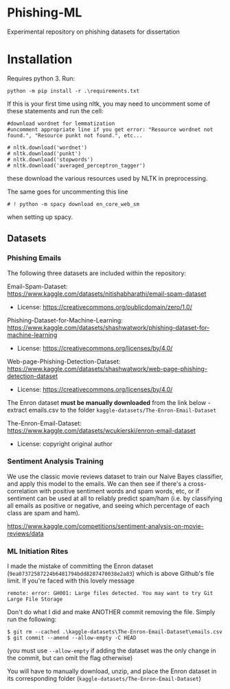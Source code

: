 # Phishing-ML
Experimental repository on phishing datasets for dissertation

# Installation

Requires python 3. Run:

```
python -m pip install -r .\requirements.txt
```

If this is your first time using nltk, you may need to uncomment some of these statements and run the cell:

```
#download wordnet for lemmatization
#uncomment appropriate line if you get error: "Resource wordnet not found.", "Resource punkt not found.", etc...

# nltk.download('wordnet')
# nltk.download('punkt')
# nltk.download('stopwords')
# nltk.download('averaged_perceptron_tagger')
```

these download the various resources used by NLTK in preprocessing.

The same goes for uncommenting this line

```
# ! python -m spacy download en_core_web_sm
```

when setting up spacy.

## Datasets

### Phishing Emails

The following three datasets are included within the repository:

Email-Spam-Dataset: https://www.kaggle.com/datasets/nitishabharathi/email-spam-dataset
- License: https://creativecommons.org/publicdomain/zero/1.0/

Phishing-Dataset-for-Machine-Learning: https://www.kaggle.com/datasets/shashwatwork/phishing-dataset-for-machine-learning
- License: https://creativecommons.org/licenses/by/4.0/

Web-page-Phishing-Detection-Dataset: https://www.kaggle.com/datasets/shashwatwork/web-page-phishing-detection-dataset
- License: https://creativecommons.org/licenses/by/4.0/

The Enron dataset **must be manually downloaded** from the link below - extract emails.csv to the folder `kaggle-datasets/The-Enron-Email-Dataset`

The-Enron-Email-Dataset: https://www.kaggle.com/datasets/wcukierski/enron-email-dataset
- License: copyright original author

### Sentiment Analysis Training

We use the classic movie reviews dataset to train our Naive Bayes classifier, and apply this model to the emails. We can then see if there's a cross-correlation with positive sentiment words and spam words, etc, or if sentiment can be used at all to reliably predict spam/ham (i.e. by classifying all emails as positive or negative, and seeing which percentage of each class are spam and ham).

https://www.kaggle.com/competitions/sentiment-analysis-on-movie-reviews/data

### ML Initiation Rites

I made the mistake of committing the Enron dataset (`9ea07372587224b6481794bdd8287470038e2a83`) which is above Github's file limit. If you're faced with this lovely message

```
remote: error: GH001: Large files detected. You may want to try Git Large File Storage
```

Don't do what I did and make ANOTHER commit removing the file. Simply run the following:

```
$ git rm --cached .\kaggle-datasets\The-Enron-Email-Dataset\emails.csv
$ git commit --amend --allow-empty -C HEAD
```

(you must use `--allow-empty` if adding the dataset was the only change in the commit, but can omit the flag otherwise)

You will have to manually download, unzip, and place the Enron dataset in its corresponding folder (`kaggle-datasets/The-Enron-Email-Dataset`)
